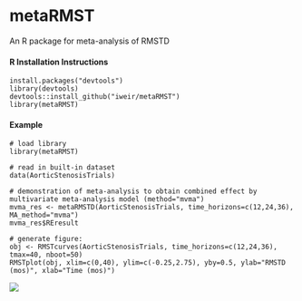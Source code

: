 # metaRMST
An R package for meta-analysis of RMSTD

#### R Installation Instructions
```
install.packages("devtools")
library(devtools)
devtools::install_github("iweir/metaRMST")
library(metaRMST)
```

#### Example 
```
# load library
library(metaRMST)

# read in built-in dataset 
data(AorticStenosisTrials)

# demonstration of meta-analysis to obtain combined effect by multivariate meta-analysis model (method="mvma")
mvma_res <- metaRMSTD(AorticStenosisTrials, time_horizons=c(12,24,36), MA_method="mvma")
mvma_res$REresult

# generate figure:
obj <- RMSTcurves(AorticStenosisTrials, time_horizons=c(12,24,36), tmax=40, nboot=50)
RMSTplot(obj, xlim=c(0,40), ylim=c(-0.25,2.75), yby=0.5, ylab="RMSTD (mos)", xlab="Time (mos)")
```

[![](https://cranlogs.r-pkg.org/badges/grand-total/metaRMST)](https://cran.r-project.org/package=metaRMST)
